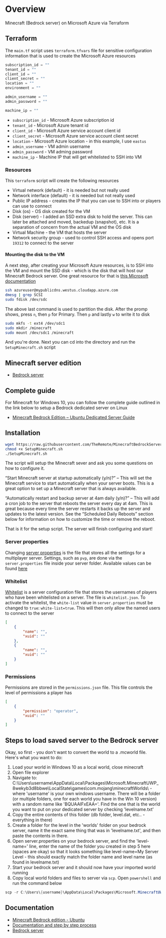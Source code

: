 # Overview

Minecraft (Bedrock server) on Microsoft Azure via Terraform

## Terraform

The `main.tf` script uses `terraform.tfvars` file for sensitive configuration information that is used to create the Microsoft Azure resources

```terraform
subscription_id = ""
tenant_id = ""
client_id = ""
client_secret = ""
location = ""
environment = ""

admin_username = ""
admin_password = ""

machine_ip = ""
```

- `subscription_id` - Microsoft Azure subscription id
- `tenant_id` - Microsoft Azure tenant id
- `client_id` - Microsoft Azure service account client id
- `client_secret` - Microsoft Azure service account client secret
- `location` - Microsoft Azure location - in this example, I use `eastus`
- `admin_username` - VM admin username
- `admin_password` - VM adming password
- `machine_ip` - Machine IP that will get whitelisted to SSH into VM

### Resources

This `terraform` script will create the following resources

- Virtual network (default) - it is needed but not really used
- Network interface (default) - it is needed but not really used
- Public IP address - creates the IP that you can use to SSH into or players can use to connect
- Disk (os) - OS disk created for the VM
- Disk (server) - I added an SSD extra disk to hold the server. This can later be attached and moved, backedup (snapshot), etc. It is a separation of concern from the actual VM and the OS disk
- Virtual Machine - the VM that hosts the server
- Network security group - used to control SSH access and opens port `19312` to connect to the server

#### Mounting the disk to the VM

A next step, after creating your Microsoft Azure resources, is to SSH into the VM and mount the SSD disk - which is the disk that will host our Minecraft Bedrock server. One great resource for that is [this Microsoft documentation](https://docs.microsoft.com/en-us/azure/virtual-machines/linux/attach-disk-portal#connect-to-the-linux-vm-to-mount-the-new-disk)

```bash
ssh azureuser@mypublicdns.westus.cloudapp.azure.com
dmesg | grep SCSI
sudo fdisk /dev/sdc
```

The above last command is used to partition the disk. After the promp shows, press `n`, then `p` for Primary. Then `p` and lastly `w` to write it to disk

```bash
sudo mkfs -t ext4 /dev/sdc1
sudo mkdir /minecraft
sudo mount /dev/sdc1 /minecraft
```

And you're done. Next you can cd into the directory and run the `SetupMinecraft.sh` script

## Minecraft server edition

- [Bedrock server](https://www.minecraft.net/en-us/download/server/bedrock/)

## Complete guide

For Minecraft for Windows 10, you can follow the complete guide outlined in the link below to setup a Bedrock dedicated server on Linux

- [Minecraft Bedrock Edition – Ubuntu Dedicated Server Guide](https://jamesachambers.com/minecraft-bedrock-edition-ubuntu-dedicated-server-guide/)

## Installation

```bash
wget https://raw.githubusercontent.com/TheRemote/MinecraftBedrockServer/master/SetupMinecraft.sh
chmod +x SetupMinecraft.sh
./SetupMinecraft.sh
```

The script will setup the Minecraft sever and ask you some questions on how to configure it.

“Start Minecraft server at startup automatically (y/n)?” – This will set the Minecraft service to start automatically when your server boots. This is a great option to set up a Minecraft server that is always available.

“Automatically restart and backup server at 4am daily (y/n)?” – This will add a cron job to the server that reboots the server every day at 4am. This is great because every time the server restarts it backs up the server and updates to the latest version. See the “Scheduled Daily Reboots” section below for information on how to customize the time or remove the reboot.

That is it for the setup script. The server will finish configuring and start!

### Server properties

Changing [server properties](https://minecraft.gamepedia.com/Server.properties) is the file that stores all the settings for a multiplayer server. Settings, such as `pvp`, are done via the `server.properties` file inside your server folder. Available values can be found [here](https://minecraft.gamepedia.com/Server.properties#Minecraft_server_properties)

### Whitelist

[Whitelist](https://minecraft.gamepedia.com/Whitelist.json) is a server configuration file that stores the usernames of players who have been whitelisted on a server. The file is `whitelist.json`. To activate the whitelist, the `white-list` value in `server.properties` must be changed to `true`: `white-list=true`. This will then only allow the named users to connect to the server

```json
[
    {
        "name": "",
        "xuid": ""
    },
    {
        "name": "",
        "xuid": ""
    }
]
```

### Permissions

Permissions are stored in the `permissions.json` file. This file controls the level of permissions a player has

```json
[
    {
        "permission": "operator",
        "xuid": ""
    }
]

```

## Steps to load saved server to the Bedrock server

Okay, so first - you don't want to convert the world to a .mcworld file. Here's what you want to do:

1. Load your world in Windows 10 as a local world, close minecraft
2. Open file explorer
3. Navigate to: C:\Users\username\AppData\Local\Packages\Microsoft.MinecraftUWP_8wekyb3d8bbwe\LocalState\games\com.mojang\minecraftWorlds\ - where 'username' is your own windows username. There will be a folder (or multiple folders, one for each world you have in the Win 10 version) with a random name like 'BQUAAIFxEAA='. Find the one that is the world you want to put on your dedicated server by checking 'levelname.txt'
4. Copy the entire contents of this folder (db folder, level.dat, etc.. - everything in there)
5. Create a folder for the level in the 'worlds' folder on your bedrock server, name it the exact same thing that was in 'levelname.txt', and then paste the contents in there.
6. Open server.properties on your bedrock server, and find the 'level-name=' line, enter the name of the folder you created in step 5 here (spaces are okay) so that it looks something like level-name=My Server Level - this should exactly match the folder name and level name (as found in levelname.txt)
7. Start your bedrock server and it should now have your imported world running
8. Copy local world folders and files to server via `scp`. Open `powershell` and run the command below

```powershell
scp -r C:\Users\{username}\AppData\Local\Packages\Microsoft.MinecraftUWP_8wekyb3d8bbwe\LocalState\games\com.mojang\minecraftWorlds\{worldname} {username}@{server ip}:"'/home/{admin username}/minecraftbe/{world name}/worlds/Bedrock level'"
```

## Documentation

- [Minecraft Bedrock edition - Ubuntu](https://jamesachambers.com/minecraft-bedrock-edition-ubuntu-dedicated-server-guide/)
- [Documentation and step by step process](https://minecraft.gamepedia.com/Tutorials/Setting_up_a_server)
- [Bedrock server](https://www.minecraft.net/en-us/download/server/bedrock/)
